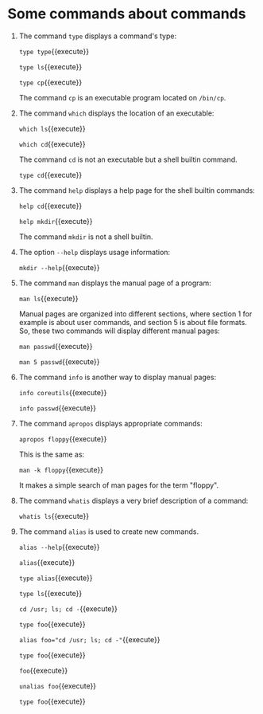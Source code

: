# Some commands about commands

1. The command `type` displays a command's type:

   `type type`{{execute}}
   
   `type ls`{{execute}}
   
   `type cp`{{execute}}
   
   The command `cp` is an executable program located on `/bin/cp`.
   
2. The command `which` displays the location of an executable:

   `which ls`{{execute}}
   
   `which cd`{{execute}}
   
   The command `cd` is not an executable but a shell builtin command.
   
   `type cd`{{execute}}
   
3. The command `help` displays a help page for the shell builtin
   commands:

   `help cd`{{execute}}
   
   `help mkdir`{{execute}}
   
   The command `mkdir` is not a shell builtin.
   
4. The option `--help` displays usage information:

   `mkdir --help`{{execute}}
   
5. The command `man` displays the manual page of a program:

   `man ls`{{execute}}
   
   Manual pages are organized into different sections, where section 1
   for example is about user commands, and section 5 is about file
   formats. So, these two commands will display different manual pages:
   
   `man passwd`{{execute}}
   
   `man 5 passwd`{{execute}}
   
6. The command `info` is another way to display manual pages:

   `info coreutils`{{execute}}
   
   `info passwd`{{execute}}
   
7. The command `apropos` displays appropriate commands:

   `apropos floppy`{{execute}}
   
   This is the same as:
   
   `man -k floppy`{{execute}}
   
   It makes a simple search of man pages for the term "floppy".
   
8. The command `whatis` displays a very brief description of a
   command:
   
   `whatis ls`{{execute}}
   
9. The command `alias` is used to create new commands.

   `alias --help`{{execute}}
   
   `alias`{{execute}}
   
   `type alias`{{execute}}
   
   `type ls`{{execute}}
   
   `cd /usr; ls; cd -`{{execute}}
   
   `type foo`{{execute}}
   
   `alias foo="cd /usr; ls; cd -"`{{execute}}
   
   `type foo`{{execute}}
   
   `foo`{{execute}}
   
   `unalias foo`{{execute}}
   
   `type foo`{{execute}}
   
